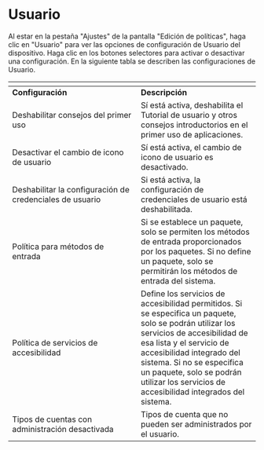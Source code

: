 # Usuario

Al estar en la pestaña "Ajustes" de la pantalla "Edición de políticas", haga clic en "Usuario" para ver las opciones de configuración de Usuario del dispositivo. Haga clic en los botones selectores para activar o desactivar una configuración. En la siguiente tabla se describen las configuraciones de Usuario.

<table data-header-hidden><thead><tr><th width="246"></th><th></th></tr></thead><tbody><tr><td><strong>Configuración</strong></td><td><strong>Descripción</strong></td></tr><tr><td>Deshabilitar consejos del primer uso</td><td>Sí está activa, deshabilita el Tutorial de usuario y otros consejos introductorios en el primer uso de aplicaciones.</td></tr><tr><td>Desactivar el cambio de icono de usuario</td><td>Sí está activa, el cambio de icono de usuario es desactivado.</td></tr><tr><td>Deshabilitar la configuración de credenciales de usuario</td><td>Si está activa, la configuración de credenciales de usuario está deshabilitada.</td></tr><tr><td>Política para métodos de entrada</td><td>Si se establece un paquete, solo se permiten los métodos de entrada proporcionados por los paquetes. Si no define un paquete, solo se permitirán los métodos de entrada del sistema.</td></tr><tr><td>Política de servicios de accesibilidad</td><td>Define los servicios de accesibilidad permitidos. Si se especifica un paquete, solo se podrán utilizar los servicios de accesibilidad de esa lista y el servicio de accesibilidad integrado del sistema. Si no se especifica un paquete, solo se podrán utilizar los servicios de accesibilidad integrados del sistema.</td></tr><tr><td>Tipos de cuentas con administración desactivada</td><td>Tipos de cuenta que no pueden ser administrados por el usuario.</td></tr></tbody></table>
